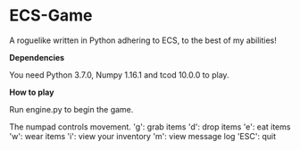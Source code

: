 # ECS-Game
A roguelike written in Python adhering to ECS, to the best of my abilities!

__Dependencies__

You need Python 3.7.0, Numpy 1.16.1 and tcod 10.0.0 to play.

__How to play__

Run engine.py to begin the game.

The numpad controls movement. 
'g': grab items
'd': drop items
'e': eat items
'w': wear items
'i': view your inventory
'm': view message log
'ESC': quit